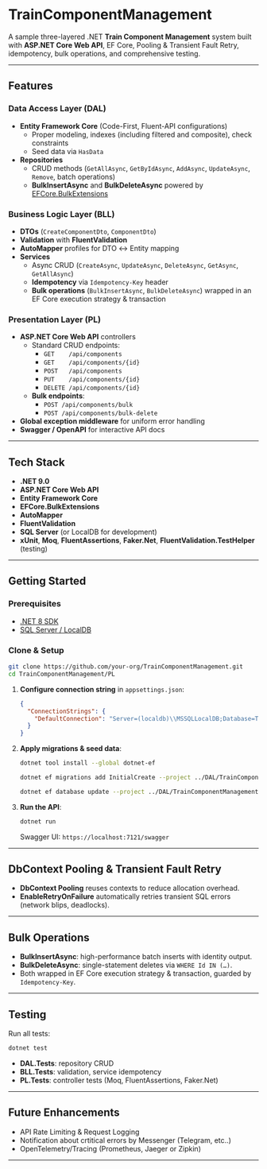 # TrainComponentManagement

A sample three-layered .NET **Train Component Management** system built with **ASP.NET Core Web API**, EF Core, Pooling & Transient Fault Retry, idempotency, bulk operations, and comprehensive testing.

---

## Features

### Data Access Layer (DAL)
- **Entity Framework Core** (Code-First, Fluent-API configurations)  
  - Proper modeling, indexes (including filtered and composite), check constraints  
  - Seed data via `HasData`
- **Repositories**  
  - CRUD methods (`GetAllAsync`, `GetByIdAsync`, `AddAsync`, `UpdateAsync`, `Remove`, batch operations)  
  - **BulkInsertAsync** and **BulkDeleteAsync** powered by [EFCore.BulkExtensions](https://github.com/borisdj/EFCore.BulkExtensions)

### Business Logic Layer (BLL)
- **DTOs** (`CreateComponentDto`, `ComponentDto`)  
- **Validation** with **FluentValidation**  
- **AutoMapper** profiles for DTO ↔ Entity mapping  
- **Services**  
  - Async CRUD (`CreateAsync`, `UpdateAsync`, `DeleteAsync`, `GetAsync`, `GetAllAsync`)  
  - **Idempotency** via `Idempotency-Key` header  
  - **Bulk operations** (`BulkInsertAsync`, `BulkDeleteAsync`) wrapped in an EF Core execution strategy & transaction

### Presentation Layer (PL)
- **ASP.NET Core Web API** controllers  
  - Standard CRUD endpoints:  
    - `GET    /api/components`  
    - `GET    /api/components/{id}`  
    - `POST   /api/components`  
    - `PUT    /api/components/{id}`  
    - `DELETE /api/components/{id}`  
  - **Bulk endpoints**:  
    - `POST /api/components/bulk`  
    - `POST /api/components/bulk-delete`
- **Global exception middleware** for uniform error handling  
- **Swagger / OpenAPI** for interactive API docs

---

## Tech Stack

- **.NET 9.0**  
- **ASP.NET Core Web API**  
- **Entity Framework Core**  
- **EFCore.BulkExtensions**  
- **AutoMapper**  
- **FluentValidation**  
- **SQL Server** (or LocalDB for development)  
- **xUnit**, **Moq**, **FluentAssertions**, **Faker.Net**, **FluentValidation.TestHelper** (testing)

---

## Getting Started

### Prerequisites
- [.NET 8 SDK](https://dotnet.microsoft.com/download/dotnet/8.0)  
- [SQL Server / LocalDB](https://docs.microsoft.com/sql/database-engine/configure-windows/sql-server-express-localdb)

### Clone & Setup

```bash
git clone https://github.com/your-org/TrainComponentManagement.git
cd TrainComponentManagement/PL
```

1. **Configure connection string** in `appsettings.json`:
   ```json
   {
     "ConnectionStrings": {
       "DefaultConnection": "Server=(localdb)\\MSSQLLocalDB;Database=TrainComponentDb;Trusted_Connection=True;"
     }
   }
   ```

2. **Apply migrations & seed data**:
   ```bash
   dotnet tool install --global dotnet-ef
   
   dotnet ef migrations add InitialCreate --project ../DAL/TrainComponentManagement.DAL.csproj --startup-project TrainComponentManagement.PL.csproj

   dotnet ef database update --project ../DAL/TrainComponentManagement.DAL.csproj --startup-project TrainComponentManagement.PL.csproj
   ```

3. **Run the API**:
   ```bash
   dotnet run
   ```
   Swagger UI: `https://localhost:7121/swagger`

---

## DbContext Pooling & Transient Fault Retry

- **DbContext Pooling** reuses contexts to reduce allocation overhead.  
- **EnableRetryOnFailure** automatically retries transient SQL errors (network blips, deadlocks).

---

## Bulk Operations

- **BulkInsertAsync**: high-performance batch inserts with identity output.  
- **BulkDeleteAsync**: single-statement deletes via `WHERE Id IN (…)`.  
- Both wrapped in EF Core execution strategy & transaction, guarded by `Idempotency-Key`.

---

## Testing

Run all tests:
```bash
dotnet test
```
- **DAL.Tests**: repository CRUD  
- **BLL.Tests**: validation, service idempotency 
- **PL.Tests**: controller tests (Moq, FluentAssertions, Faker.Net)

---

## Future Enhancements

- API Rate Limiting & Request Logging
- Notification about crtitical errors by Messenger (Telegram, etc..)
- OpenTelemetry/Tracing (Prometheus, Jaeger or Zipkin)

---

